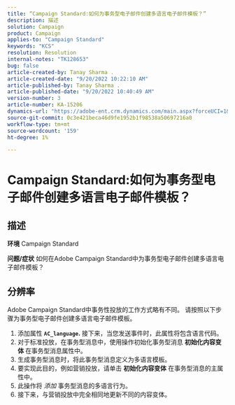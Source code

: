 ```yaml
---
title: “Campaign Standard:如何为事务型电子邮件创建多语言电子邮件模板？”
description: 描述
solution: Campaign
product: Campaign
applies-to: "Campaign Standard"
keywords: "KCS"
resolution: Resolution
internal-notes: "TK128653"
bug: false
article-created-by: Tanay Sharma .
article-created-date: "9/20/2022 10:22:10 AM"
article-published-by: Tanay Sharma .
article-published-date: "9/20/2022 10:40:49 AM"
version-number: 3
article-number: KA-15206
dynamics-url: "https://adobe-ent.crm.dynamics.com/main.aspx?forceUCI=1&pagetype=entityrecord&etn=knowledgearticle&id=da09ec12-ce38-ed11-9db1-002248086735"
source-git-commit: 0c3e421beca46d9fe1952b1f98538a50697216a0
workflow-type: tm+mt
source-wordcount: '159'
ht-degree: 1%

---
```


# Campaign Standard:如何为事务型电子邮件创建多语言电子邮件模板？

## 描述

<b>环境</b>
Campaign Standard


<b>问题/症状</b>
如何在Adobe Campaign Standard中为事务型电子邮件创建多语言电子邮件模板？


## 分辨率




Adobe Campaign Standard中事务性投放的工作方式略有不同。 请按照以下步骤为事务型电子邮件创建多语言电子邮件模板。



1. 添加属性 <b>`AC_language`. </b>接下来，当您发送事件时，此属性将包含语言代码。
2. 对于标准投放，在事务型消息中，使用操作初始化事务型消息 <b>初始化内容变体 </b>在事务型消息属性中。
3. 生成事务型消息时，将此事务型消息定义为多语言模板。
4. 要实现此目的，例如营销投放，请单击 <b>初始化内容变体</b> 在事务型消息的主属性中。
5. 此操作将 *添加* 事务型消息的多语言行为。
6. 接下来，与营销投放中完全相同地更新不同的内容变体。

